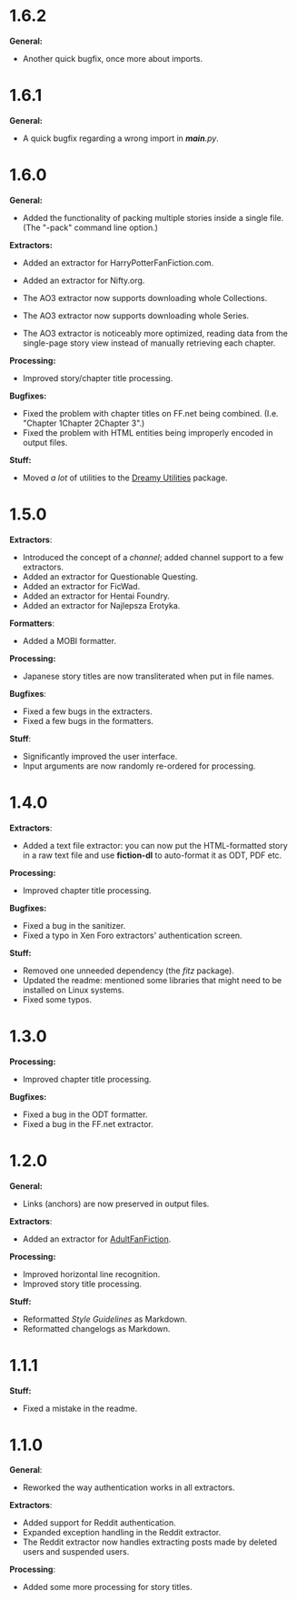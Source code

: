 # 1.6.2

**General:**

- Another quick bugfix, once more about imports.

# 1.6.1

**General:**

- A quick bugfix regarding a wrong import in *__main__.py*.

# 1.6.0

**General:**

- Added the functionality of packing multiple stories inside a single file. (The "-pack" command line option.)

**Extractors:**

- Added an extractor for HarryPotterFanFiction.com.
- Added an extractor for Nifty.org.

- The AO3 extractor now supports downloading whole Collections.
- The AO3 extractor now supports downloading whole Series.
- The AO3 extractor is noticeably more optimized, reading data from the single-page story view instead of manually retrieving each chapter.

**Processing:**

- Improved story/chapter title processing.

**Bugfixes:**

- Fixed the problem with chapter titles on FF.net being combined. (I.e. "Chapter 1Chapter 2Chapter 3".)
- Fixed the problem with HTML entities being improperly encoded in output files.

**Stuff:**

- Moved *a lot* of utilities to the [Dreamy Utilities](https://github.com/DreamCobbler/dreamy-utilities) package.

# 1.5.0

**Extractors**:

- Introduced the concept of a *channel*; added channel support to a few extractors.
- Added an extractor for Questionable Questing.
- Added an extractor for FicWad.
- Added an extractor for Hentai Foundry.
- Added an extractor for Najlepsza Erotyka.

**Formatters**:

- Added a MOBI formatter.

**Processing:**

- Japanese story titles are now transliterated when put in file names.

**Bugfixes**:

- Fixed a few bugs in the extracters.
- Fixed a few bugs in the formatters.

**Stuff**:

- Significantly improved the user interface.
- Input arguments are now randomly re-ordered for processing.

# 1.4.0

**Extractors**:

- Added a text file extractor: you can now put the HTML-formatted story in a raw text file and use **fiction-dl** to auto-format it as ODT, PDF etc.

**Processing:**

- Improved chapter title processing.

**Bugfixes:**

- Fixed a bug in the sanitizer.
- Fixed a typo in Xen Foro extractors' authentication screen.

**Stuff:**

- Removed one unneeded dependency (the *fitz* package).
- Updated the readme: mentioned some libraries that might need to be installed on Linux systems.
- Fixed some typos.

# 1.3.0

**Processing:**

- Improved chapter title processing.

**Bugfixes:**

- Fixed a bug in the ODT formatter.
- Fixed a bug in the FF.net extractor.

# 1.2.0

**General:**

- Links (anchors) are now preserved in output files.

**Extractors**:

- Added an extractor for [AdultFanFiction](http://www.adult-fanfiction.org/html-index.php).

**Processing:**

- Improved horizontal line recognition.
- Improved story title processing.

**Stuff:**

- Reformatted *Style Guidelines* as Markdown.
- Reformatted changelogs as Markdown.

# 1.1.1

**Stuff:**

- Fixed a mistake in the readme.

# 1.1.0

**General**:

- Reworked the way authentication works in all extractors.

**Extractors**:

- Added support for Reddit authentication.
- Expanded exception handling in the Reddit extractor.
- The Reddit extractor now handles extracting posts made by deleted users and suspended users.

**Processing**:

- Added some more processing for story titles.
